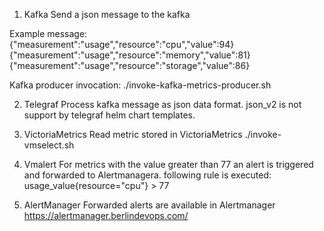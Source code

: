 1. Kafka
Send a json message to the kafka

Example message:  
  {"measurement":"usage","resource":"cpu","value":94}
  {"measurement":"usage","resource":"memory","value":81}
  {"measurement":"usage","resource":"storage","value":86}

Kafka producer invocation:
  ./invoke-kafka-metrics-producer.sh

2. Telegraf
Process kafka message as json data format. json_v2 is not support by telegraf helm chart templates.

3. VictoriaMetrics
Read metric stored in VictoriaMetrics
  ./invoke-vmselect.sh

4. Vmalert
For metrics with the value greater than 77 an alert is triggered and forwarded to Alertmanagera. 
following rule is executed:
  usage_value{resource="cpu"} > 77

5. AlertManager
Forwarded alerts are available in Alertmanager
  https://alertmanager.berlindevops.com/
